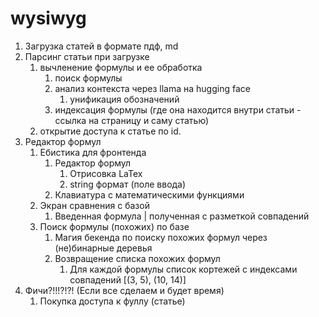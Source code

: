 # wysiwyg  
1. Загрузка статей в формате пдф, md  
2. Парсинг статьи при загрузке   
	1. вычленение формулы и ее обработка  
		1. поиск формулы
		2. анализ контекста через llama на hugging face
			1. унификация обозначений
		3. индексация формулы (где она находится внутри статьи - ссылка на страницу и саму статью)
	2. открытие доступа к статье по id.
 3. Редактор формул  
 	1. Ебистика для фронтенда  
		1. Редактор формул  
			1. Отрисовка LaTex  
			2. string формат (поле ввода)  
		2. Клавиатура с математическими функциями  
	2. Экран сравнения с базой  
		1. Введенная формула | полученная с разметкой совпадений  
	3. Поиск формулы (похожих) по базе  
		1. Магия бекенда по поиску похожих формул через (не)бинарные деревья  
		2. Возвращение списка похожих формул  
			1. Для каждой формулы список кортежей с индексами совпадений [(3, 5), (10, 14)]  
4. Фичи?!!!?!?! (Если все сделаем и будет время)  
	1. Покупка доступа к фуллу (статье)  
 
